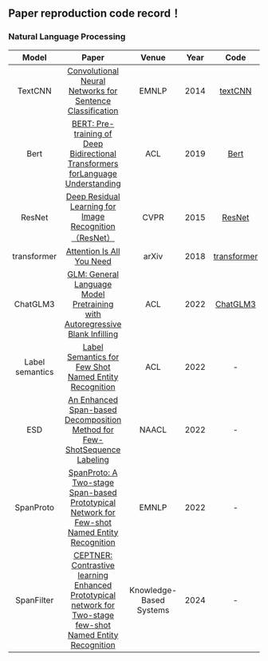 ## Paper reproduction code record！

### Natural Language Processing

|      Model      |                                                                                       Paper                                                                                        |          Venue          | Year |                                          Code                                           |    Time    |
|:---------------:|:----------------------------------------------------------------------------------------------------------------------------------------------------------------------------------:|:-----------------------:|:----:|:---------------------------------------------------------------------------------------:|:----------:|
|     TextCNN     |                                            [Convolutional Neural Networks for Sentence Classification](https://arxiv.org/pdf/1408.5882)                                            |          EMNLP          | 2014 |     [textCNN](https://github.com/Qian-Xiong/Paper-record/tree/main/pytorch/textCNN)     |  2023.10   |
|      Bert       |                               [BERT: Pre-training of Deep Bidirectional Transformers forLanguage Understanding](https://aclanthology.org/N19-1423/)                                |           ACL           | 2019 |        [Bert](https://github.com/Qian-Xiong/Paper-record/tree/main/pytorch/Bert)        |  2023.11   |
|     ResNet      |                                              [Deep Residual Learning for Image Recognition（ResNet）](https://arxiv.org/abs/1512.03385)                                              |          CVPR           | 2015 |      [ResNet](https://github.com/Qian-Xiong/Paper-record/tree/main/pytorch/ResNet)      |  2023.12   |
|   transformer   |                                                           [Attention Is All You Need](https://arxiv.org/abs/1706.03762)                                                            |          arXiv          | 2018 | [transformer](https://github.com/Qian-Xiong/Paper-record/tree/main/pytorch/transformer) |  2023.12   |
|    ChatGLM3     |                                  [GLM: General Language Model Pretraining with Autoregressive Blank Infilling](https://arxiv.org/pdf/2103.10360)                                   |           ACL           | 2022 |                      [ChatGLM3](https://github.com/THUDM/ChatGLM3)                      | 2024.06.06 |
| Label semantics |                                             [Label Semantics for Few Shot Named Entity Recognition](https://arxiv.org/abs/2203.08985)                                              |           ACL           | 2022 |                                            -                                            | 2024.07.09 |
|       ESD       |                             [An Enhanced Span-based Decomposition Method for Few-ShotSequence Labeling](https://aclanthology.org/2022.naacl-main.369/)                             |          NAACL          | 2022 |                                            -                                            | 2024.07.29 |
|    SpanProto    |                   [SpanProto: A Two-stage Span-based Prototypical Network for Few-shot Named Entity Recognition](https://aclanthology.org/2022.emnlp-main.227/)                    |          EMNLP          | 2022 |                                            -                                            | 2024.08.15 |
|   SpanFilter    | [CEPTNER: Contrastive learning Enhanced Prototypical network for Two-stage few-shot Named Entity Recognition](https://www.sciencedirect.com/science/article/pii/S0950705124003654) | Knowledge-Based Systems | 2024 |                                            -                                            | 2024.09.09 |
